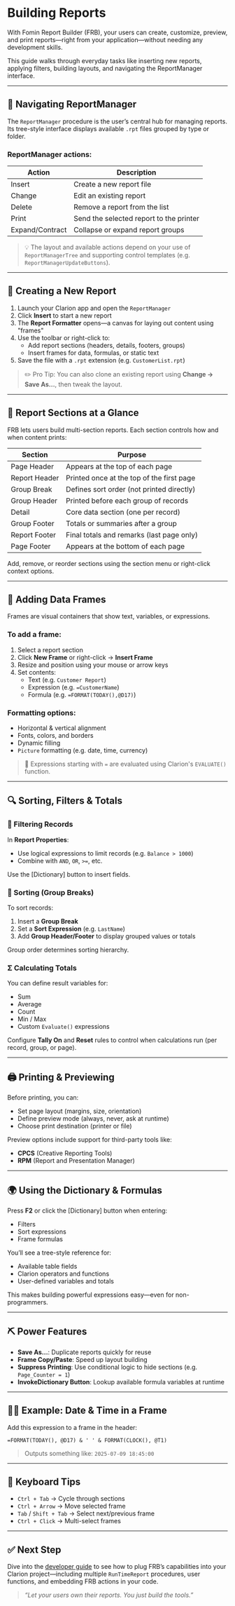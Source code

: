 # Building Reports

With Fomin Report Builder (FRB), your users can create, customize, preview, and print reports—right from your application—without needing any development skills.

This guide walks through everyday tasks like inserting new reports, applying filters, building layouts, and navigating the ReportManager interface.

---

## 🧭 Navigating ReportManager

The `ReportManager` procedure is the user’s central hub for managing reports. Its tree-style interface displays available `.rpt` files grouped by type or folder.

### ReportManager actions:

| Action         | Description                            |
|----------------|----------------------------------------|
| Insert         | Create a new report file               |
| Change         | Edit an existing report                |
| Delete         | Remove a report from the list          |
| Print          | Send the selected report to the printer |
| Expand/Contract | Collapse or expand report groups       |

> 💡 The layout and available actions depend on your use of `ReportManagerTree` and supporting control templates (e.g. `ReportManagerUpdateButtons`).

---

## 📄 Creating a New Report

1. Launch your Clarion app and open the `ReportManager`
2. Click **Insert** to start a new report
3. The **Report Formatter** opens—a canvas for laying out content using "frames"
4. Use the toolbar or right-click to:
   - Add report sections (headers, details, footers, groups)
   - Insert frames for data, formulas, or static text
5. Save the file with a `.rpt` extension (e.g. `CustomerList.rpt`)

> ✏️ Pro Tip: You can also clone an existing report using **Change → Save As...**, then tweak the layout.

---

## 🧱 Report Sections at a Glance

FRB lets users build multi-section reports. Each section controls how and when content prints:

| Section         | Purpose                                                 |
|------------------|---------------------------------------------------------|
| Page Header      | Appears at the top of each page                         |
| Report Header    | Printed once at the top of the first page               |
| Group Break      | Defines sort order (not printed directly)               |
| Group Header     | Printed before each group of records                    |
| Detail           | Core data section (one per record)                      |
| Group Footer     | Totals or summaries after a group                       |
| Report Footer    | Final totals and remarks (last page only)               |
| Page Footer      | Appears at the bottom of each page                      |

Add, remove, or reorder sections using the section menu or right-click context options.

---

## 🧮 Adding Data Frames

Frames are visual containers that show text, variables, or expressions.

### To add a frame:

1. Select a report section
2. Click **New Frame** or right-click → **Insert Frame**
3. Resize and position using your mouse or arrow keys
4. Set contents:
   - Text (e.g. `Customer Report`)
   - Expression (e.g. `=CustomerName`)
   - Formula (e.g. `=FORMAT(TODAY(),@D17)`)

### Formatting options:

- Horizontal & vertical alignment
- Fonts, colors, and borders
- Dynamic filling
- `Picture` formatting (e.g. date, time, currency)

> 🧠 Expressions starting with `=` are evaluated using Clarion's `EVALUATE()` function.

---

## 🔍 Sorting, Filters & Totals

### 🎯 Filtering Records

In **Report Properties**:

- Use logical expressions to limit records (e.g. `Balance > 1000`)
- Combine with `AND`, `OR`, `>=`, etc.

Use the [Dictionary] button to insert fields.

### 🔢 Sorting (Group Breaks)

To sort records:

1. Insert a **Group Break**
2. Set a **Sort Expression** (e.g. `LastName`)
3. Add **Group Header/Footer** to display grouped values or totals

Group order determines sorting hierarchy.

### Σ Calculating Totals

You can define result variables for:

- Sum
- Average
- Count
- Min / Max
- Custom `Evaluate()` expressions

Configure **Tally On** and **Reset** rules to control when calculations run (per record, group, or page).

---

## 🖨️ Printing & Previewing

Before printing, you can:

- Set page layout (margins, size, orientation)
- Define preview mode (always, never, ask at runtime)
- Choose print destination (printer or file)

Preview options include support for third-party tools like:

- **CPCS** (Creative Reporting Tools)
- **RPM** (Report and Presentation Manager)

---

## 🌍 Using the Dictionary & Formulas

Press **F2** or click the [Dictionary] button when entering:

- Filters
- Sort expressions
- Frame formulas

You’ll see a tree-style reference for:

- Available table fields
- Clarion operators and functions
- User-defined variables and totals

This makes building powerful expressions easy—even for non-programmers.

---

## ⛏️ Power Features

- **Save As...**: Duplicate reports quickly for reuse
- **Frame Copy/Paste**: Speed up layout building
- **Suppress Printing**: Use conditional logic to hide sections (e.g. `Page_Counter = 1`)
- **InvokeDictionary Button**: Lookup available formula variables at runtime

---

## 🧑‍🏫 Example: Date & Time in a Frame

Add this expression to a frame in the header:

```clarion
=FORMAT(TODAY(), @D17) & ' ' & FORMAT(CLOCK(), @T1)
```

> Outputs something like: `2025-07-09 18:45:00`

---

## 🧠 Keyboard Tips

- `Ctrl + Tab` → Cycle through sections
- `Ctrl + Arrow` → Move selected frame
- `Tab` / `Shift + Tab` → Select next/previous frame
- `Ctrl + Click` → Multi-select frames

---

## ✅ Next Step

Dive into the [developer guide](developer-guide.md) to see how to plug FRB’s capabilities into your Clarion project—including multiple `RunTimeReport` procedures, user functions, and embedding FRB actions in your code.

> _“Let your users own their reports. You just build the tools.”_
